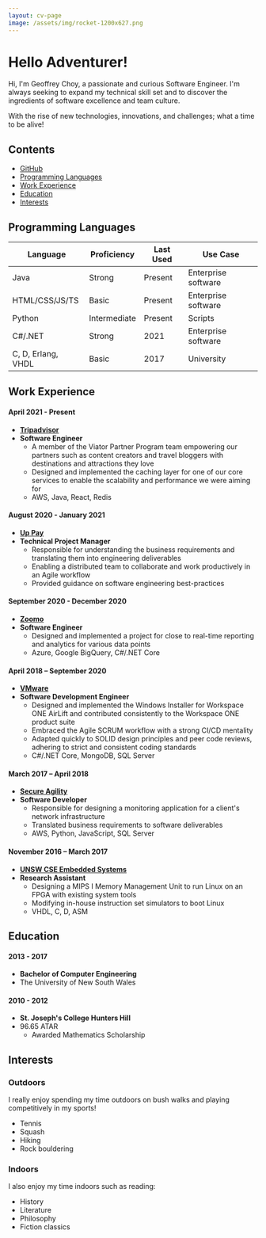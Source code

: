 ```yaml
---
layout: cv-page
image: /assets/img/rocket-1200x627.png
---
```


# Hello Adventurer!

Hi, I'm Geoffrey Choy, a passionate and curious Software Engineer. I'm always seeking to expand my technical skill set and to discover the ingredients of software excellence and team culture.

With the rise of new technologies, innovations, and challenges; what a time to be alive!

## Contents

* [GitHub](https://github.com/burrt)
* [Programming Languages](#programming-languages)
* [Work Experience](#work-experience)
* [Education](#education)
* [Interests](#interests)

## Programming Languages

| Language           | Proficiency  | Last Used | Use Case            |
|--------------------|--------------|-----------|---------------------|
| Java               | Strong       | Present   | Enterprise software |
| HTML/CSS/JS/TS     | Basic        | Present   | Enterprise software |
| Python             | Intermediate | Present   | Scripts             |
| C#/.NET            | Strong       | 2021      | Enterprise software |
| C, D, Erlang, VHDL | Basic        | 2017      | University          |

## Work Experience

#### April 2021 - Present

* **[Tripadvisor](https://www.tripadvisor.com.au/)**
* **Software Engineer**
  * A member of the Viator Partner Program team empowering our partners such as content creators and travel bloggers with destinations and attractions they love
  * Designed and implemented the caching layer for one of our core services to enable the scalability and performance we were aiming for
  * AWS, Java, React, Redis

#### August 2020 - January 2021

* **[Up Pay](https://uppay.online)**
* **Technical Project Manager**
  * Responsible for understanding the business requirements and translating them into engineering deliverables
  * Enabling a distributed team to collaborate and work productively in an Agile workflow
  * Provided guidance on software engineering best-practices

#### September 2020 - December 2020

* **[Zoomo](https://www.ridezoomo.com/  )**
* **Software Engineer**
  * Designed and implemented a project for close to real-time reporting and analytics for various data points
  * Azure, Google BigQuery, C#/.NET Core

#### April 2018 – September 2020

* **[VMware](https://www.vmware.com/au/products/workspace-one/unified-endpoint-management.html)**
* **Software Development Engineer**
  * Designed and implemented the Windows Installer for Workspace ONE AirLift and contributed consistently to the Workspace ONE product suite
  * Embraced the Agile SCRUM workflow with a strong CI/CD mentality
  * Adapted quickly to SOLID design principles and peer code reviews, adhering to strict and consistent coding standards
  * C#/.NET Core, MongoDB, SQL Server

#### March 2017 – April 2018

* **[Secure Agility](https://secureagility.com/)**
* **Software Developer**
  * Responsible for designing a monitoring application for a client's network infrastructure
  * Translated business requirements to software deliverables
  * AWS, Python, JavaScript, SQL Server

#### November 2016 – March 2017

* **[UNSW CSE Embedded Systems](https://www.engineering.unsw.edu.au/computer-science-engineering/)**
* **Research Assistant**
  * Designing a MIPS I Memory Management Unit to run Linux on an FPGA with existing system tools
  * Modifying in-house instruction set simulators to boot Linux
  * VHDL, C, D, ASM

## Education

#### 2013 - 2017

* **Bachelor of Computer Engineering**
* The University of New South Wales

#### 2010 - 2012

* **St. Joseph's College Hunters Hill**
* 96.65 ATAR
  * Awarded Mathematics Scholarship

## Interests

### Outdoors

I really enjoy spending my time outdoors on bush walks and playing competitively in my sports!

* Tennis
* Squash
* Hiking
* Rock bouldering

### Indoors

I also enjoy my time indoors such as reading:

* History
* Literature
* Philosophy
* Fiction classics
